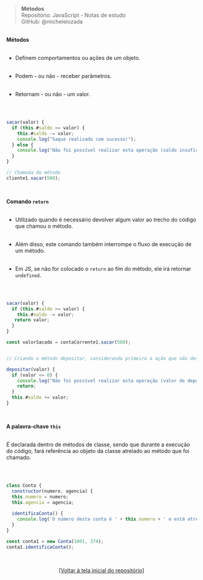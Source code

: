 > **Métodos**  
> Repositório: JavaScript - Notas de estudo     
> GitHub: @michelelozada
&nbsp;
     
&nbsp;   
**Métodos**  
&nbsp; 

- Definem comportamentos ou ações de um objeto.  
&nbsp; 

- Podem - ou não - receber parâmetros.  
&nbsp; 

- Retornam - ou não - um valor.  

&nbsp; 

```js

sacar(valor) {
  if (this.#saldo >= valor) {
    this.#saldo -= valor;
    console.log("Saque realizado com sucesso!");
  } else {
    console.log("Não foi possível realizar esta operação (saldo insuficiente)");
  }
}

// Chamada do método
cliente1.sacar(500);
```

&nbsp;   

**Comando `return`**  
&nbsp; 

- Utilizado quando é necessário devolver algum valor ao trecho do código que chamou o método.   
&nbsp; 

- Além disso, este comando também interrompe o fluxo de execução de um método.   
&nbsp; 

- Em JS, se não for colocado o `return` ao fim do método, ele irá retornar `undefined`.  

&nbsp; 

```js

sacar(valor) {
  if (this.#saldo >= valor) {
    this.#saldo -= valor;
   return valor;
  } 
}

const valorSacado = contaCorrente1.sacar(500);
```
```js

// Criando o método depositar, considerando primeiro a ação que não desejo (early return) 

depositar(valor) {
  if (valor <= 0) {
    console.log("Não foi possível realizar esta operação (valor de depósito insuficiente)");
    return;
  }
  this.#saldo += valor;
}
```

&nbsp;   

**A palavra-chave `this`**  
&nbsp; 

É declarada dentro de métodos de classe, sendo que durante a execução do código, fará referência 
ao objeto da classe atrelado ao método que foi chamado.  

&nbsp; 

```js

class Conta {
  constructor(numero, agencia) {
  this.numero = numero;
  this.agencia = agencia;
		
  identificaConta() {
    console.log('O número desta conta é ' + this.numero + ' e está atrelada à agência nº ' + this.agência);
  }
}

const conta1 = new Conta(1001, 374);
conta1.identificaConta();
```

&nbsp;

<div align="center">
<a href="https://github.com/michelelozada/JavaScript-Study-Notes">[Voltar à tela inicial do repositório]</a>
</div>
